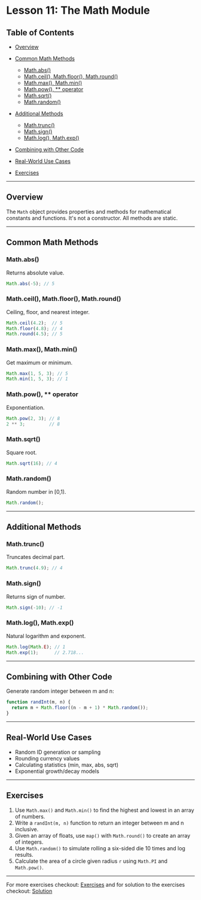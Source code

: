 # Lesson 11: The Math Module

## Table of Contents

* [Overview](#overview)
* [Common Math Methods](#common-math-methods)

  * [Math.abs()](#mathabs)
  * [Math.ceil(), Math.floor(), Math.round()](#mathceil-mathfloor-mathround)
  * [Math.max(), Math.min()](#mathmax-mathmin)
  * [Math.pow(), \*\* operator](#mathpow--operator)
  * [Math.sqrt()](#mathsqrt)
  * [Math.random()](#mathrandom)
* [Additional Methods](#additional-methods)

  * [Math.trunc()](#mathtrunc)
  * [Math.sign()](#mathsign)
  * [Math.log(), Math.exp()](#mathlog-mathexp)
* [Combining with Other Code](#combining-with-other-code)
* [Real-World Use Cases](#real-world-use-cases)
* [Exercises](#exercises)

---

## Overview

The `Math` object provides properties and methods for mathematical constants and functions. It's not a constructor. All methods are static.

---

## Common Math Methods

### Math.abs()

Returns absolute value.

```js
Math.abs(-5); // 5
```

### Math.ceil(), Math.floor(), Math.round()

Ceiling, floor, and nearest integer.

```js
Math.ceil(4.2);  // 5
Math.floor(4.8); // 4
Math.round(4.5); // 5
```

### Math.max(), Math.min()

Get maximum or minimum.

```js
Math.max(1, 5, 3); // 5
Math.min(1, 5, 3); // 1
```

### Math.pow(), \*\* operator

Exponentiation.

```js
Math.pow(2, 3); // 8
2 ** 3;         // 8
```

### Math.sqrt()

Square root.

```js
Math.sqrt(16); // 4
```

### Math.random()

Random number in \[0,1).

```js
Math.random();
```

---

## Additional Methods

### Math.trunc()

Truncates decimal part.

```js
Math.trunc(4.9); // 4
```

### Math.sign()

Returns sign of number.

```js
Math.sign(-10); // -1
```

### Math.log(), Math.exp()

Natural logarithm and exponent.

```js
Math.log(Math.E); // 1
Math.exp(1);      // 2.718...
```

---

## Combining with Other Code

Generate random integer between m and n:

```js
function randInt(m, n) {
  return m + Math.floor((n - m + 1) * Math.random());
}
```

---

## Real-World Use Cases

* Random ID generation or sampling
* Rounding currency values
* Calculating statistics (min, max, abs, sqrt)
* Exponential growth/decay models

---

## Exercises

1. Use `Math.max()` and `Math.min()` to find the highest and lowest in an array of numbers.
2. Write a `randInt(m, n)` function to return an integer between m and n inclusive.
3. Given an array of floats, use `map()` with `Math.round()` to create an array of integers.
4. Use `Math.random()` to simulate rolling a six-sided die 10 times and log results.
5. Calculate the area of a circle given radius `r` using `Math.PI` and `Math.pow()`.

---

For more exercises checkout: [Exercises](./Exercise.txt) and for solution to the exercises checkout: [Solution](./solution.js)
